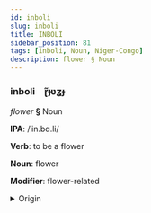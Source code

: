 ```yaml
---
id: inboli
slug: inboli
title: İNBOLİ
sidebar_position: 81
tags: [inboli, Noun, Niger-Congo]
description: flower § Noun
---
```


### inboli&emsp;<span kind="abugida">ɽ̃ɟʋʓɟ</span>

*flower* **§** Noun

**IPA**: /ˈin.bɑ.li/

**Verb**: to be a flower

**Noun**: flower

**Modifier**: flower-related

<details>
    <summary>Origin</summary>
    Zulu ímbali /ímbaːli/<br/>
    <em>Niger-Congo Language Family</em>
</details>
